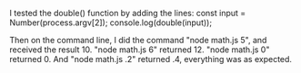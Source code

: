 I tested the double() function by adding the lines:
const input = Number(process.argv[2]);
console.log(double(input));

Then on the command line, I did the command "node math.js 5", and received the result 10. "node math.js 6" returned 12. "node math.js 0" returned 0. And "node math.js .2" returned .4, everything was as expected.

